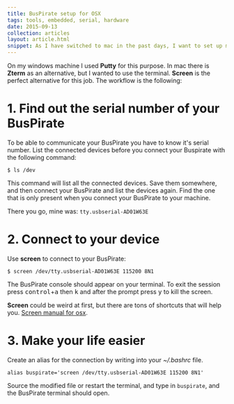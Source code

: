 ```yaml
---
title: BusPirate setup for OSX
tags: tools, embedded, serial, hardware
date: 2015-09-13
collection: articles
layout: article.html
snippet: As I have switched to mac in the past days, I want to set up my BusPirate to be able to communicate with other circuits.
---
```



On my windows machine I used __Putty__
for this purpose. In mac there is __Zterm__ as an alternative, but I wanted to
use the terminal. __Screen__ is the perfect alternative for this job. The
workflow is the following:

# 1. Find out the serial number of your BusPirate

To be able to communicate your BusPirate you have to know it's serial number.
List the connected devices before you connect your Buspirate with the following
command: 

``` 
$ ls /dev
```

This command will list all the connected devices. Save them somewhere, and then
connect your BusPirate and list the devices again. Find the one that is only
present when you connect your BusPirate to your machine.

There you go, mine was: `tty.usbserial-AD01W63E`

# 2. Connect to your device

Use __screen__ to connect to your BusPirate:

``` 
$ screen /dev/tty.usbserial-AD01W63E 115200 8N1
```

The BusPirate console should appear on your terminal. To exit the session press
<kbd>control</kbd>+<kbd>a</kbd> then <kbd>k</kbd> and after the prompt press
<kbd>y</kbd> to kill the screen.

__Screen__ could be weird at first, but there are tons of shortcuts that will
help you. [Screen manual for osx](http://ss64.com/osx/screen.html).

# 3. Make your life easier

Create an alias for the connection by writing into your _~/.bashrc_
file.

``` 
alias buspirate='screen /dev/tty.usbserial-AD01W63E 115200 8N1'
```

Source the modified file or restart the terminal, and type in `buspirate`, and
the BusPirate terminal should open.

